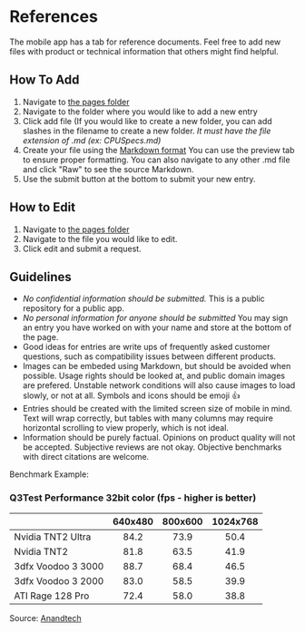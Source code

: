 # References

The mobile app has a tab for reference documents.  Feel free to add new files with product or technical information that others might find helpful.

## How To Add
1. Navigate to [the pages folder](https://github.com/blaxbb/Micro-C-App/tree/master/micro-c-app/micro-c-app/Assets/Pages)
2. Navigate to the folder where you would like to add a new entry
3. Click add file (If you would like to create a new folder, you can add slashes in the filename to create a new folder. *It must have the file extension of .md (ex: CPUSpecs.md)*
4. Create your file using the [Markdown format](https://guides.github.com/features/mastering-markdown/)  You can use the preview tab to ensure proper formatting.  You can also navigate to any other .md file and click "Raw" to see the source Markdown.
5. Use the submit button at the bottom to submit your new entry.

## How to Edit
1. Navigate to [the pages folder](https://github.com/blaxbb/Micro-C-App/tree/master/micro-c-app/micro-c-app/Assets/Pages)
2. Navigate to the file you would like to edit.
3. Click edit and submit a request.

## Guidelines
* *No confidential information should be submitted.*  This is a public repository for a public app.
* *No personal information for anyone should be submitted*  You may sign an entry you have worked on with your name and store at the bottom of the page.
* Good ideas for entries are write ups of frequently asked customer questions, such as compatibility issues between different products.
* Images can be embeded using Markdown, but should be avoided when possible.  Usage rights should be looked at, and public domain images are prefered.  Unstable network conditions will also cause images to load slowly, or not at all.  Symbols and icons should be emoji 👍
* Entries should be created with the limited screen size of mobile in mind.  Text will wrap correctly, but tables with many columns may require horizontal scrolling to view properly, which  is not ideal.
* Information should be purely factual.  Opinions on product quality will not be accepted.  Subjective reviews are not okay.  Objective benchmarks with direct citations are welcome.

Benchmark Example:
### Q3Test Performance 32bit color (fps - higher is better)
| | 640x480 | 800x600 | 1024x768 |
|-| :-----: | :-----: | :------: |
| Nvidia TNT2 Ultra | 84.2 | 73.9 | 50.4 |
| Nvidia TNT2 | 81.8 | 63.5 | 41.9 |
| 3dfx Voodoo 3 3000 | 88.7 | 68.4 | 46.5 |
| 3dfx Voodoo 3 2000 | 83.0 | 58.5 | 39.9 |
| ATI Rage 128 Pro | 72.4 | 58.0 | 38.8 |

Source: [Anandtech](https://www.anandtech.com/show/389/8)


